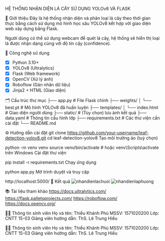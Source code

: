 HỆ THỐNG NHẬN DIỆN LÁ CÂY SỬ DỤNG YOLOv8 VÀ FLASK

📌 Giới thiệu
Đây là hệ thống nhận diện và phân loại lá cây theo thời gian thực bằng cách sử dụng mô hình học sâu YOLOv8 kết hợp với giao diện web xây dựng bằng Flask.

Người dùng có thể sử dụng webcam để quét lá cây, hệ thống sẽ hiển thị loại lá được nhận dạng cùng với độ tin cậy (confidence).

🧠 Công nghệ sử dụng
- [x] Python 3.10+
- [x] YOLOv8 (Ultralytics)
- [x] Flask (Web framework)
- [x] OpenCV (Xử lý ảnh)
- [x] Roboflow (Gán nhãn dữ liệu)
- [x] Jinja2 + HTML (Giao diện)

🗂️ Cấu trúc thư mục
├── app.py # File Flask chính
├── weights/
│ └── best.pt # Mô hình YOLOv8 đã huấn luyện
├── templates/
│ └── index.html # Giao diện người dùng
├── static/ # (Tùy chọn) lưu ảnh kết quả
├── data.yaml # Thông tin cấu hình lớp
├── requirements.txt # Các thư viện cần cài đặt
└── README.md


⚙️ Hướng dẫn cài đặt
git clone https://github.com/your-username/leaf-detection-yolov8.git
cd leaf-detection-yolov8
Tạo môi trường ảo (tuỳ chọn)

python -m venv venv
source venv/bin/activate  # hoặc venv\Scripts\activate trên Windows
Cài đặt thư viện

pip install -r requirements.txt
Chạy ứng dụng

python app.py
Mở trình duyệt và truy cập

http://localhost:5000/
📸 Kết quả
![nhandienlachuoi](https://github.com/user-attachments/assets/c0736e59-f551-4dbc-bf0c-6824e8db46c1)
![nhandienlaphuong](https://github.com/user-attachments/assets/6bd05a96-514f-435d-9206-7b8cb154c220)

📚 Tài liệu tham khảo
https://docs.ultralytics.com/
https://flask.palletsprojects.com/
https://roboflow.com/
https://docs.opencv.org/

👨‍💻 Thông tin sinh viên
Họ và tên: Thiều Khánh Phú
MSSV: 1571020200
Lớp: CNTT 15-03
Giảng viên hướng dẫn: ThS. Lê Trung Hiếu

👨‍💻 Thông tin sinh viên
Họ và tên: Thiều Khánh Phú
MSSV: 1571020200
Lớp: CNTT 15-03
Giảng viên hướng dẫn: ThS. Lê Trung Hiếu
